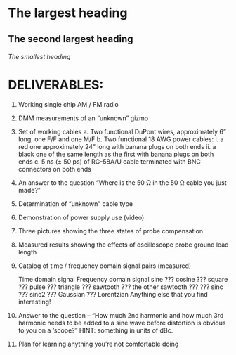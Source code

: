 # The largest heading
## The second largest heading
###### The smallest heading 
# DELIVERABLES:

1.	Working single chip AM / FM radio
2.	DMM measurements of an “unknown” gizmo
3.	Set of working cables
a.	Two functional DuPont wires, approximately 6” long, one F/F and one M/F
b.	Two functional 18 AWG power cables:
i.	a red one approximately 24” long with banana plugs on both ends
ii.	a black one of the same length as the first with banana plugs on both ends
c.	5 ns (± 50 ps) of RG-58A/U cable terminated with BNC connectors on both ends
4.	An answer to the question “Where is the 50 Ω in the 50 Ω cable you just made?”
5.	Determination of “unknown” cable type
6.	Demonstration of power supply use (video)
7.	Three pictures showing the three states of probe compensation
8.	Measured results showing the effects of oscilloscope probe ground lead length
9.	Catalog of time / frequency domain signal pairs (measured)

       Time domain signal        Frequency domain signal
           sine                                    ???
           cosine                                ???
           square                                ???
           pulse                                  ???
           triangle                              ???
           sawtooth                            ???
           the other sawtooth             ???
           ???                                     sinc
           ???                                     sinc2
           ???                                     Gaussian
           ???                                     Lorentzian
        Anything else that you find interesting!

10.	Answer to the question – “How much 2nd harmonic and how much 3rd harmonic needs to be added to a sine wave before distortion is obvious to you on a ‘scope?” HINT: something in units of dBc.
11.	Plan for learning anything you’re not comfortable doing 
